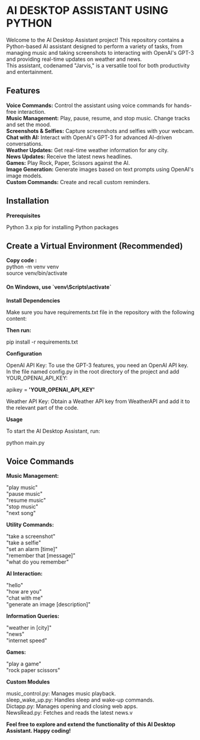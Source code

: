 # AI DESKTOP ASSISTANT USING PYTHON

Welcome to the AI Desktop Assistant project! This repository contains a Python-based AI assistant designed to perform a variety of tasks, from managing music and taking screenshots to interacting with OpenAI's GPT-3 and providing real-time updates on weather and news. <br>
This assistant, codenamed "Jarvis," is a versatile tool for both productivity and entertainment.

<H2>Features</H2>

<b>Voice Commands:</b><t> Control the assistant using voice commands for hands-free interaction.<br>
<b>Music Management:</b> <t>Play, pause, resume, and stop music. Change tracks and set the mood.<br>
<b>Screenshots & Selfies:</b><t> Capture screenshots and selfies with your webcam.<br>
<b>Chat with AI:</b> <t>Interact with OpenAI's GPT-3 for advanced AI-driven conversations.<br>
<b>Weather Updates:</b> <t>Get real-time weather information for any city.<br>
<b>News Updates:</b> <t>Receive the latest news headlines.<br>
<b>Games:</b> <t>Play Rock, Paper, Scissors against the AI.<br>
<b>Image Generation:</b> <t>Generate images based on text prompts using OpenAI's image models.<br>
<b>Custom Commands:</b> <t>Create and recall custom reminders.<br>

<H2>Installation</H2>

<b>Prerequisites</b>

Python 3.x
pip for installing Python packages


<H2>Create a Virtual Environment (Recommended)</H2>

<b>Copy code :</b><br>
python -m venv venv <br>
source venv/bin/activate <br> 
<h4> On Windows, use `venv\Scripts\activate`</h4>

<b>Install Dependencies</b>

Make sure you have requirements.txt file in the repository with the following content:

<b>Then run:</b>

pip install -r requirements.txt

<b>Configuration</b>

OpenAI API Key: To use the GPT-3 features, you need an OpenAI API key. <br>
In the file named config.py in the root directory of the project and add YOUR_OPENAI_API_KEY:

apikey = <b>'YOUR_OPENAI_API_KEY'</b>

Weather API Key: Obtain a Weather API key from WeatherAPI and add it to the relevant part of the code.

<b>Usage</b>

To start the AI Desktop Assistant, run:

python main.py

<H2>Voice Commands</H2>

<b>Music Management:</b>

"play music"<br>
"pause music"<br>
"resume music"<br>
"stop music"<br>
"next song"<br>

<b>Utility Commands:</b>

"take a screenshot"<br>
"take a selfie"<br>
"set an alarm [time]"<br>
"remember that [message]"<br>
"what do you remember"<br>

<b>AI Interaction:</b>

"hello"<br>
"how are you"<br>
"chat with me"<br>
"generate an image [description]"<br>

<b>Information Queries:</b>

"weather in [city]"<br>
"news"<br>
"internet speed"<br>

<b>Games:</b>

"play a game"<br>
"rock paper scissors"<br>

<b>Custom Modules</b>

music_control.py: Manages music playback.<br>
sleep_wake_up.py: Handles sleep and wake-up commands.<br>
Dictapp.py: Manages opening and closing web apps.<br>
NewsRead.py: Fetches and reads the latest news.v


<!-- Contributions are welcome! Please submit issues or pull requests to help improve the assistant. Ensure that your changes are well-documented and tested. -->



<b>Feel free to explore and extend the functionality of this AI Desktop Assistant. Happy coding!</b>
